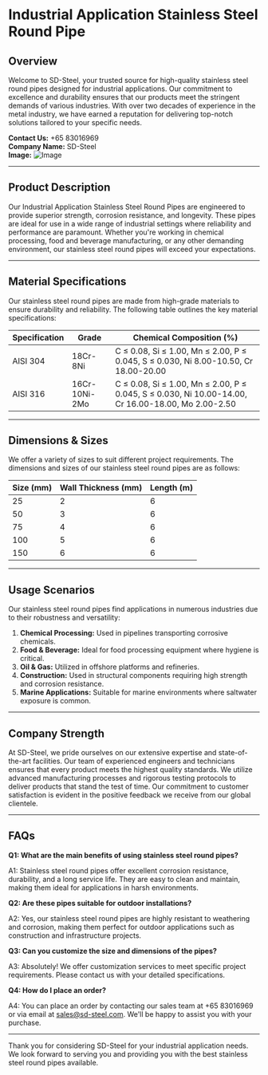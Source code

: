 # Industrial Application Stainless Steel Round Pipe

## Overview

Welcome to SD-Steel, your trusted source for high-quality stainless steel round pipes designed for industrial applications. Our commitment to excellence and durability ensures that our products meet the stringent demands of various industries. With over two decades of experience in the metal industry, we have earned a reputation for delivering top-notch solutions tailored to your specific needs.

**Contact Us:** +65 83016969  
**Company Name:** SD-Steel  
**Image:** ![Image](https://github.com/user-attachments/assets/2567258e-e124-4816-932d-1809bd27ef0b)

---

## Product Description

Our Industrial Application Stainless Steel Round Pipes are engineered to provide superior strength, corrosion resistance, and longevity. These pipes are ideal for use in a wide range of industrial settings where reliability and performance are paramount. Whether you're working in chemical processing, food and beverage manufacturing, or any other demanding environment, our stainless steel round pipes will exceed your expectations.

---

## Material Specifications

Our stainless steel round pipes are made from high-grade materials to ensure durability and reliability. The following table outlines the key material specifications:

| Specification | Grade | Chemical Composition (%) |
|---------------|-------|--------------------------|
| AISI 304      | 18Cr-8Ni | C ≤ 0.08, Si ≤ 1.00, Mn ≤ 2.00, P ≤ 0.045, S ≤ 0.030, Ni 8.00-10.50, Cr 18.00-20.00 |
| AISI 316      | 16Cr-10Ni-2Mo | C ≤ 0.08, Si ≤ 1.00, Mn ≤ 2.00, P ≤ 0.045, S ≤ 0.030, Ni 10.00-14.00, Cr 16.00-18.00, Mo 2.00-2.50 |

---

## Dimensions & Sizes

We offer a variety of sizes to suit different project requirements. The dimensions and sizes of our stainless steel round pipes are as follows:

| Size (mm) | Wall Thickness (mm) | Length (m) |
|-----------|---------------------|------------|
| 25        | 2                   | 6          |
| 50        | 3                   | 6          |
| 75        | 4                   | 6          |
| 100       | 5                   | 6          |
| 150       | 6                   | 6          |

---

## Usage Scenarios

Our stainless steel round pipes find applications in numerous industries due to their robustness and versatility:

1. **Chemical Processing:** Used in pipelines transporting corrosive chemicals.
2. **Food & Beverage:** Ideal for food processing equipment where hygiene is critical.
3. **Oil & Gas:** Utilized in offshore platforms and refineries.
4. **Construction:** Used in structural components requiring high strength and corrosion resistance.
5. **Marine Applications:** Suitable for marine environments where saltwater exposure is common.

---

## Company Strength

At SD-Steel, we pride ourselves on our extensive expertise and state-of-the-art facilities. Our team of experienced engineers and technicians ensures that every product meets the highest quality standards. We utilize advanced manufacturing processes and rigorous testing protocols to deliver products that stand the test of time. Our commitment to customer satisfaction is evident in the positive feedback we receive from our global clientele.

---

## FAQs

**Q1: What are the main benefits of using stainless steel round pipes?**

A1: Stainless steel round pipes offer excellent corrosion resistance, durability, and a long service life. They are easy to clean and maintain, making them ideal for applications in harsh environments.

**Q2: Are these pipes suitable for outdoor installations?**

A2: Yes, our stainless steel round pipes are highly resistant to weathering and corrosion, making them perfect for outdoor applications such as construction and infrastructure projects.

**Q3: Can you customize the size and dimensions of the pipes?**

A3: Absolutely! We offer customization services to meet specific project requirements. Please contact us with your detailed specifications.

**Q4: How do I place an order?**

A4: You can place an order by contacting our sales team at +65 83016969 or via email at sales@sd-steel.com. We'll be happy to assist you with your purchase.

---

Thank you for considering SD-Steel for your industrial application needs. We look forward to serving you and providing you with the best stainless steel round pipes available.